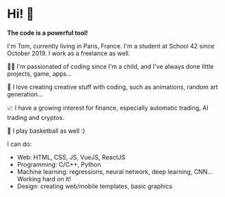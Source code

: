 # Hi! 👋

**The code is a powerful tool!**

I'm Tom, currently living in Paris, France.
I'm a student at School 42 since October 2019. I work as a freelance as well.

👨‍💻 I'm passionated of coding since I'm a child, and I've always done little projects, game, apps...

🎨 I love creating creative stuff with coding, such as animations, random art generation...

📈 I have a growing interest for finance, especially automatic trading, AI trading and cryptos.

🏀 I play basketball as well :)

I can do:
- Web: HTML, CSS, JS, VueJS, ReactJS
- Programming: C/C++, Python
- Machine learning: regressions, neural network, deep learning, CNN... Working hard on it!
- Design: creating web/mobile templates, basic graphics
